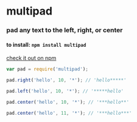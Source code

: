 # multipad
### pad any text to the left, right, or center

#### to install: `npm install multipad`

[check it out on npm](https://www.npmjs.com/package/multipad)

``` javascript
var pad = require('multipad');

pad.right('hello', 10, '*'); // 'hello*****'

pad.left('hello', 10, '*'); // '*****hello'

pad.center('hello', 10, '*'); // '***hello**'

pad.center('hello', 11, '*'); // '***hello***'
```
